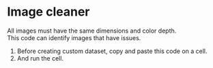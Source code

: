 # Image cleaner
All images must have the same dimensions and color depth.  
This code can identify images that have issues.

1. Before creating custom dataset, copy and paste this code on a cell.  
2. And run the cell.
